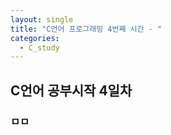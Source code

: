 ```yaml
---
layout: single
title: "C언어 프로그래밍 4번째 시간 - "
categories:
  - C_study
---
```


## C언어 공부시작 4일차

### ㅁㅁ
